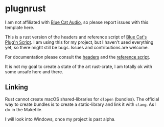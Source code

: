 plugnrust
=========

I am not affiliated with [Blue Cat Audio](https://www.bluecataudio.com), so
please report issues with this template here.

This is a rust version of the headers and reference script of [Blue Cat's Plug'n
Script](https://www.bluecataudio.com/Products/Product_PlugNScript/). I am
using this for my project, but I haven't used everything yet, so there might
still be bugs. Issues and contributions are welcome.

For documentation please consult the
[headers](https://github.com/bluecataudio/plugnscript/tree/master/NativeSource/include)
and the [reference
script](https://www.bluecataudio.com/Doc/Product_PlugNScript/#NativeReference.ScriptC).

It is not my goal to create a state of the art rust-crate, I am totally ok with
some unsafe here and there.

Linking
-------

Rust cannot create macOS shared-libraries for `dlopen` (bundles). The official way
to create bundles is to create a static-library and link it with `clang`. As I
do in the Makefile.

I will look into Windows, once my project is past alpha.
